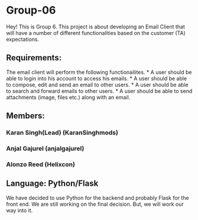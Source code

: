 # Group-06

Hey! This is Group 6.
This project is about developing an Email Client that will have a number of different functionalities based on the customer (TA) expectations.

## Requirements:
  The email client will perform the following functionailites.
    * A user should be able to login into his account to access his emails.
    * A user should be able to compose, edit and send an email to other users.
    * A user should be able to search and forward emails to other users.
    * A user should be able to send attachments (image, files etc.) along with an email.

## Members:

### Karan Singh(Lead) (KaranSinghmods)
### Anjal Gajurel (anjalgajurel)
### Alonzo Reed (Helixcon)

## Language: Python/Flask
  We have decided to use Python for the backend and probably Flask for the front end. We are still working on the final decision. But, we will work our way into it. 

